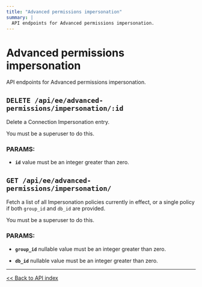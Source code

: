 ```yaml
---
title: "Advanced permissions impersonation"
summary: |
  API endpoints for Advanced permissions impersonation.
---
```


# Advanced permissions impersonation

API endpoints for Advanced permissions impersonation.

## `DELETE /api/ee/advanced-permissions/impersonation/:id`

Delete a Connection Impersonation entry.

You must be a superuser to do this.

### PARAMS:

*  **`id`** value must be an integer greater than zero.

## `GET /api/ee/advanced-permissions/impersonation/`

Fetch a list of all Impersonation policies currently in effect, or a single policy if both `group_id` and `db_id`
  are provided.

You must be a superuser to do this.

### PARAMS:

*  **`group_id`** nullable value must be an integer greater than zero.

*  **`db_id`** nullable value must be an integer greater than zero.

---

[<< Back to API index](../../api-documentation.md)